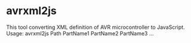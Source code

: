 avrxml2js
=========

This tool converting XML definition of AVR microcontroller to JavaScript.
Usage: avrxml2js Path PartName1 PartName2 PartName3 ...
